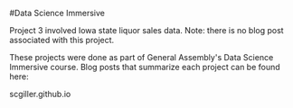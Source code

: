 #Data Science Immersive

Project 3 involved Iowa state liquor sales data. Note: there is no blog post
associated with this project.

These projects were done as part of General Assembly's Data Science Immersive
course. Blog posts that summarize each project can be found here:

scgiller.github.io
